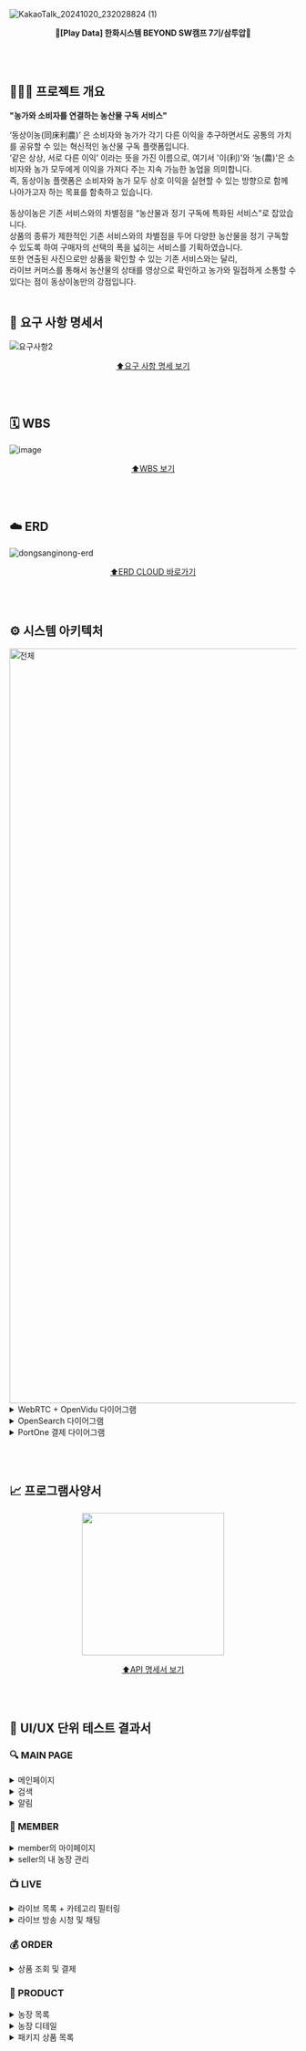![KakaoTalk_20241020_232028824 (1)](https://github.com/user-attachments/assets/ebddec83-3ba9-4b0e-8782-79c936fc5b75)

<div align=center>
  
  **🥦[Play Data] 한화시스템 BEYOND SW캠프 7기/삼투압🥦**
</div>

<br><br> 

## 🧑🏻‍🌾 프로젝트 개요

<div>
  
  **"농가와 소비자를 연결하는 농산물 구독 서비스"** <br>
</div>

‘동상이농(同床利農)’ 은 소비자와 농가가 각기 다른 이익을 추구하면서도 공통의 가치를 공유할 수 있는 혁신적인 농산물 구독 플랫폼입니다. <br>
‘같은 상상, 서로 다른 이익’ 이라는 뜻을 가진 이름으로, 여기서 '이(利)'와 ‘농(農)'은 소비자와 농가 모두에게 이익을 가져다 주는 지속 가능한 농업을 의미합니다. <br>
즉, 동상이농 플랫폼은 소비자와 농가 모두 상호 이익을 실현할 수 있는 방향으로 함께 나아가고자 하는 목표를 함축하고 있습니다. <br> <br>
동상이농은 기존 서비스와의 차별점을 “농산물과 정기 구독에 특화된 서비스"로 잡았습니다. <br>
상품의 종류가 제한적인 기존 서비스와의 차별점을 두어 다양한 농산물을 정기 구독할 수 있도록 하여 구매자의 선택의 폭을 넓히는 서비스를 기획하였습니다. <br>
또한 연출된 사진으로만 상품을 확인할 수 있는 기존 서비스와는 달리, <br> 
라이브 커머스를 통해서 농산물의 상태를 영상으로 확인하고 농가와 밀접하게 소통할 수 있다는 점이 동상이농만의 강점입니다.
<br><br>

## 📝 요구 사항 명세서
![요구사항2](https://github.com/user-attachments/assets/43ee6794-4718-45e6-acca-9bacc78dfb39)

<div align=center>

  [⬆️요구 사항 명세 보기](https://quark-smile-890.notion.site/2b8b00aecbba447b970c7908a93fc79f?v=7147478c4da24e92acf2953eb02ae777&pvs=4)
</div>

<br><br>

## 🗓️ WBS
![image](https://github.com/user-attachments/assets/db3d8340-3da9-4268-8da9-be6f87512711)

<div align=center>

  [⬆️WBS 보기](https://docs.google.com/spreadsheets/d/1WE7JiiPJ6AdVeDdM6F6V6v_KpRaB3TVqzRiomrheFI0/edit?gid=0#gid=0)
</div>

<br><br>

## ☁️ ERD
![dongsanginong-erd](https://github.com/user-attachments/assets/2a2cbefa-3494-4382-b800-d6f03dd82ea0)
<div align=center>
  
  [⬆️ERD CLOUD 바로가기](https://www.erdcloud.com/d/AgNZCZGaBx6NE8JhL)
</div>

<br><br>

## ⚙️ 시스템 아키텍처
<img width="1324" alt="전체" src="https://github.com/user-attachments/assets/58138f35-17d1-4811-bdb8-8a5a9fb98f7c">

<details>
  <summary>WebRTC + OpenVidu 다이어그램</summary>
  <br>

  <img src="https://github.com/user-attachments/assets/ae488213-562f-4c3c-b248-210d3befd383" width=800>
  <br>
</details>

<details>
  <summary>OpenSearch 다이어그램</summary>
  <br>

  <img src="https://github.com/user-attachments/assets/2fee3d31-4374-42be-a7e2-14874df80933" width=800>
  
</details>

<details>
  <summary>PortOne 결제 다이어그램</summary>
  <br>

  <img src="https://github.com/user-attachments/assets/f29b44a3-a614-4295-b0e8-c82487c3b1a5" width=800>
  
</details>

<br><br>

## 📈 프로그램사양서
<div align=center>

  <img src="https://github.com/user-attachments/assets/a9d7bdc9-7773-4769-89d2-0e4797d1b094" width=250>
  
  [⬆️API 명세서 보기](https://documenter.getpostman.com/view/37325338/2sAXxLDEqJ#9c2ba4c5-6901-44e7-ad72-8bc8495ab8e0)
</div>

<br><br>

## 🧪 UI/UX 단위 테스트 결과서
### 🔍 MAIN PAGE

<details>
  <summary>메인페이지</summary>
  <br>

  * 메인페이지<br>
    ![main](https://github.com/user-attachments/assets/a909fd42-cfc7-46ff-9c33-014967b5fcda)



    
</details>

<details>
  <summary>검색</summary>
  <br>

  * 농장 및 패키지 상품 검색하기<br>
    ![오픈서치4](https://github.com/user-attachments/assets/caa78397-5b4c-4077-83e2-d7277a4613c8)
    <br>
    ![오픈서치5](https://github.com/user-attachments/assets/9f78aad5-15a5-4275-af9f-a0430f6b1376)
    
</details>

<details>
  <summary>알림</summary>
  <br>

  * 구매자 공지글 알림 - 스크랩 한 농장에 공지글이 올라오면 알림<br>
    ![공지알림](https://github.com/user-attachments/assets/443d6190-8ca5-4cf7-80d1-3c7669d14e04)
  * 판매자 구매 알림 - 새로운 주문이 들어오면 알림 <br>
    ![구매알림](https://github.com/user-attachments/assets/158f6d88-6695-4cf3-b472-f94b11958e51)
  * 판매자 배송 알림 - 다가오는 배송 알림 <br>
    
    
</details>

### 👥 MEMBER

<details>
  <summary>member의 마이페이지</summary>
  <br>

  * member > 내 배송 목록 조회 <br>
    ![deliverylist](https://github.com/user-attachments/assets/c5b61eaf-7677-4f27-9ec2-11246b3d7863)
  * member > 결제 조회 & 영수증 다운로드 <br>
    ![receipt](https://github.com/user-attachments/assets/b816326f-0958-4f34-be16-c635b4052fcc)
  * member > 후기 작성 <br>
    ![writereview](https://github.com/user-attachments/assets/867c9aeb-333d-4a29-aee4-01f89467c8ee)
  * member > 내 구독 조회 & 구독 취소 <br>
    ![sublist](https://github.com/user-attachments/assets/d095fef6-765f-43d2-bf11-ae4cad021783)
    
</details>

<details>
  <summary>seller의 내 농장 관리</summary>
  <br>

  * seller > 운송장 등록 & 배송 관리 <br>
    ![운송장 번호 등록](https://github.com/user-attachments/assets/6bd520c0-5828-4f2c-a595-b41bdde1b917)
  * seller > 상품 등록 <br>
    ![상품 등록](https://github.com/user-attachments/assets/3698224c-1bb5-473a-ad1d-2e53178dcbc7)
  * seller > 상품 수정 <br>
    ![상품 수정](https://github.com/user-attachments/assets/92bb7ce6-e8dd-4516-9950-64caf13cf6ba)
  * seller > 상품 삭제 <br>
    ![상품 삭제](https://github.com/user-attachments/assets/9343bac0-5db7-4307-9ee1-d95554f7d968)
  * seller > 리뷰 리스트, 디테일, 삭제 <br>
    ![리뷰](https://github.com/user-attachments/assets/4e51ba79-32d5-40bc-9423-3c15eb8a4b27)
  * seller > 쿠폰 리스트, 등록 <br>
    ![쿠폰 등록 리스트](https://github.com/user-attachments/assets/ec77a404-069e-45ee-8ba5-92d4bbf796aa)

    
  * seller > 공지(커뮤니티) 등록 <br>
    ![sellerNotice](https://github.com/user-attachments/assets/5c631f89-3757-4642-a962-dc9b28505ed1)

  * seller > 공지(커뮤니티) 수정 <br>
    ![sellerNoticeUpdate](https://github.com/user-attachments/assets/6a05a43c-e80c-41bc-84fe-370fe02bc9fe)

    
  * seller > 커뮤니티 디테일, 댓글 조회 & 글 삭제 <br>
    ![noticeDelete](https://github.com/user-attachments/assets/dd169143-fd6e-4745-9dea-63f31cde0ae6)

    
</details>


### 📺 LIVE

<details>
  <summary>라이브 목록 + 카테고리 필터링</summary>
  <br>

  * 라이브 목록 + 카테고리 필터링<br>
    ![livelist](https://github.com/user-attachments/assets/9a53736d-1355-44ec-b62a-50a715bb4cf3)
    
</details>

<details>
  <summary>라이브 방송 시청 및 채팅</summary>
  <br>

  * seller > 라이브 시작하기 <br>
    ![livestart](https://github.com/user-attachments/assets/459e0965-ab6a-4710-af36-d1ea8f58ee5b)
  * seller > 라이브 중 쿠폰 등록 <br>
    ![livecoupon](https://github.com/user-attachments/assets/dd5aadce-c70c-4db7-be12-a0db12c9e524)
  * member > 쿠폰 다운로드 <br>
    ![coupondownload](https://github.com/user-attachments/assets/0466c645-675d-46f2-ae5e-a827daac635f)
  * 라이브 중 member와 seller 채팅  <br>
    ![livechat](https://github.com/user-attachments/assets/c9769580-6992-4bd4-a79f-9cfa088d5439)
  * member 강퇴시키기  <br>
    ![quitmember](https://github.com/user-attachments/assets/26506970-4d19-4104-9240-58d767acf2e8)
  * 라이브에서 강퇴당한 뒤 구매자의 화면
    ![quitseller](https://github.com/user-attachments/assets/2ee17a61-4ad3-4156-b519-a0b13e717167)
    
</details>

### 💰 ORDER

<details>
  <summary>상품 조회 및 결제</summary>
  <br>

  * 상품 디테일 조회 <br>
    ![packageDetail2](https://github.com/user-attachments/assets/426f08db-4a66-41ca-ac36-edb4dbc35bd1)

  * 상품 디테일 > 리뷰 조회
    ![packageDetail-review](https://github.com/user-attachments/assets/30b9cac8-5f8f-45c0-a01a-9593864e0409)
  
  * 상품 주문/결제 <br>
    ![ordering](https://github.com/user-attachments/assets/246f3ef5-5316-4be4-9def-b1658a56c082)

</details>

### 🎁 PRODUCT

<details>
  <summary>농장 목록</summary>
  <br>

  * 농장 목록 및 스크랩 <br>
    ![farmListLike](https://github.com/user-attachments/assets/b50646da-fd26-452f-98b8-44271d990a2a)

    
  * 농장 목록 카테고리 필터링 <br>
    ![farmCategory](https://github.com/user-attachments/assets/173783b8-8c18-40e4-ae20-ca75a2bcb45c)

  * 농장 목록 정렬 <br>
    ![farmSort](https://github.com/user-attachments/assets/3adcefeb-d381-4a76-90a4-a11e4415c3f1)

  * 농장 목록 검색
    ![farmSearch](https://github.com/user-attachments/assets/cfc2fd40-36d4-4b69-8c33-e5660a43b101)


    
</details>

<details>
  <summary>농장 디테일</summary>
  <br>

  * 농장 디테일 - 패키지 목록 <br>
    ![farmProduct](https://github.com/user-attachments/assets/bfcdd9f2-3ebe-492e-a764-351a76258703)
  * 농장 디테일 - 공지 조회 및 댓글달기 <br>
    ![댓글2](https://github.com/user-attachments/assets/3de30bd6-f0a1-480b-b73a-5c84661317b0)
  * 농장 디테일 - 리뷰 조회 및 수정 <br>
    ![리뷰](https://github.com/user-attachments/assets/9a8e22ac-3864-43fc-960f-234401b742b2)
    
    
</details>

<details>
  <summary>패키지 상품 목록</summary>
  <br>

  * 패키지 상품 목록 조회 & 위시리스트<br>
    ![packageList](https://github.com/user-attachments/assets/dd41293b-6369-44ff-bd10-3c426b2450cf)

  * 패키지 상품 정렬 <br>
    ![package sort](https://github.com/user-attachments/assets/b28ba1c3-9c3d-4d92-b80b-ffd0c6476d44)

  
  * 패키지 상품 검색 <br>
    ![Package search](https://github.com/user-attachments/assets/23f4b70f-2b25-4946-9ac4-bfbebacffc8e)

</details>
<br>
